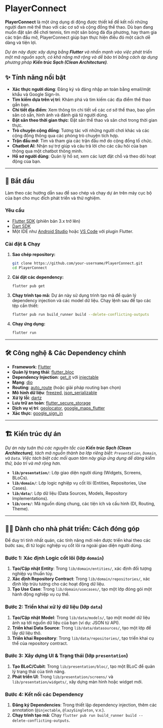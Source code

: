 # PlayerConnect

**PlayerConnect** là một ứng dụng di động được thiết kế để kết nối những người đam mê thể thao với các cơ sở và cộng đồng thể thao. Dù bạn đang muốn đặt sân để chơi tennis, tìm một sân bóng đá địa phương, hay tham gia các trận đấu mở, PlayerConnect giúp bạn thực hiện điều đó một cách dễ dàng và tiện lợi.

_Dự án này được xây dựng bằng **Flutter** và nhấn mạnh vào việc phát triển một mã nguồn sạch, có khả năng mở rộng và dễ bảo trì bằng cách áp dụng phương pháp **Kiến trúc Sạch (Clean Architecture)**._

## ✨ Tính năng nổi bật

-   **Xác thực người dùng**: Đăng ký và đăng nhập an toàn bằng email/mật khẩu và Google Sign-In.
-   **Tìm kiếm dựa trên vị trí**: Khám phá và tìm kiếm các địa điểm thể thao gần bạn.
-   **Chi tiết địa điểm**: Xem thông tin chi tiết về các cơ sở thể thao, bao gồm sân có sẵn, hình ảnh và đánh giá từ người dùng.
-   **Đặt sân theo thời gian thực**: Đặt sân thể thao và sân chơi trong thời gian thực.
-   **Trò chuyện cộng đồng**: Tương tác với những người chơi khác và các cộng đồng thông qua các phòng trò chuyện tích hợp.
-   **Trận đấu mở**: Tìm và tham gia các trận đấu mở do cộng đồng tổ chức.
-   **Chatbot AI**: Nhận sự trợ giúp và câu trả lời cho các câu hỏi của bạn thông qua một chatbot thông minh.
-   **Hồ sơ người dùng**: Quản lý hồ sơ, xem các lượt đặt chỗ và theo dõi hoạt động của bạn.

---

## 🚀 Bắt đầu

Làm theo các hướng dẫn sau để sao chép và chạy dự án trên máy cục bộ của bạn cho mục đích phát triển và thử nghiệm.

### Yêu cầu

-   [Flutter SDK](https://flutter.dev/docs/get-started/install) (phiên bản 3.x trở lên)
-   [Dart SDK](https://dart.dev/get-dart)
-   Một IDE như [Android Studio](https://developer.android.com/studio) hoặc [VS Code](https://code.visualstudio.com/) với plugin Flutter.

### Cài đặt & Chạy

1.  **Sao chép repository:**
    ```sh
    git clone https://github.com/your-username/PlayerConnect.git
    cd PlayerConnect
    ```

2.  **Cài đặt các dependency:**
    ```sh
    flutter pub get
    ```

3.  **Chạy trình tạo mã:**
    Dự án này sử dụng trình tạo mã để quản lý dependency injection và các model dữ liệu. Chạy lệnh sau để tạo các tệp cần thiết:
    ```sh
    flutter pub run build_runner build --delete-conflicting-outputs
    ```

4.  **Chạy ứng dụng:**
    ```sh
    flutter run
    ```

---

## 🛠️ Công nghệ & Các Dependency chính

-   **Framework**: [Flutter](https://flutter.dev/)
-   **Quản lý trạng thái**: [flutter_bloc](https://pub.dev/packages/flutter_bloc)
-   **Dependency Injection**: [get_it](https://pub.dev/packages/get_it) với [injectable](https://pub.dev/packages/injectable)
-   **Mạng**: [dio](https://pub.dev/packages/dio)
-   **Routing**: [auto_route](https://pub.dev/packages/auto_route) (hoặc giải pháp routing bạn chọn)
-   **Mô hình dữ liệu**: [freezed](https://pub.dev/packages/freezed), [json_serializable](https://pub.dev/packages/json_serializable)
-   **Xử lý lỗi**: [dartz](https://pub.dev/packages/dartz)
-   **Lưu trữ an toàn**: [flutter_secure_storage](https://pub.dev/packages/flutter_secure_storage)
-   **Dịch vụ vị trí**: [geolocator](https://pub.dev/packages/geolocator), [google_maps_flutter](https://pub.dev/packages/google_maps_flutter)
-   **Xác thực**: [google_sign_in](https://pub.dev/packages/google_sign_in)

---

## 🏗️ Kiến trúc dự án

_Dự án này tuân thủ các nguyên tắc của **Kiến trúc Sạch (Clean Architecture)**, tách mã nguồn thành ba lớp riêng biệt: `Presentation`, `Domain`, và `Data`. Việc tách biệt các mối quan tâm này giúp ứng dụng dễ dàng kiểm thử, bảo trì và mở rộng hơn._

-   **`lib/presentation/`**: Lớp giao diện người dùng (Widgets, Screens, BLoCs).
-   **`lib/domain/`**: Lớp logic nghiệp vụ cốt lõi (Entities, Repositories, Use Cases).
-   **`lib/data/`**: Lớp dữ liệu (Data Sources, Models, Repository Implementations).
-   **`lib/core/`**: Mã nguồn dùng chung, các tiện ích và cấu hình (DI, Routing, Theme).

---

## 👨‍💻 Dành cho nhà phát triển: Cách đóng góp

Để duy trì tính nhất quán, các tính năng mới nên được triển khai theo các bước sau, đi từ logic nghiệp vụ cốt lõi ra ngoài giao diện người dùng.

### Bước 1: Xác định Logic cốt lõi (lớp `domain`)
1.  **Tạo/Cập nhật Entity**: Trong `lib/domain/entities/`, xác định đối tượng nghiệp vụ thuần túy.
2.  **Xác định Repository Contract**: Trong `lib/domain/repositories/`, xác định lớp trừu tượng cho các hoạt động dữ liệu.
3.  **Tạo Use Case**: Trong `lib/domain/usecases/`, tạo một lớp đóng gói một hành động nghiệp vụ cụ thể.

### Bước 2: Triển khai xử lý dữ liệu (lớp `data`)
1.  **Tạo/Cập nhật Model**: Trong `lib/data/models/`, tạo một model dữ liệu ánh xạ tới nguồn dữ liệu của bạn (ví dụ: JSON từ API).
2.  **Triển khai Data Source**: Trong `lib/data/datasources/`, tạo một lớp để lấy dữ liệu thô.
3.  **Triển khai Repository**: Trong `lib/data/repositories/`, tạo triển khai cụ thể của repository contract.

### Bước 3: Xây dựng UI & Trạng thái (lớp `presentation`)
1.  **Tạo BLoC/Cubit**: Trong `lib/presentation/bloc/`, tạo một BLoC để quản lý trạng thái của tính năng.
2.  **Phát triển UI**: Trong `lib/presentation/screens/` và `lib/presentation/widgets/`, xây dựng màn hình hoặc widget mới.

### Bước 4: Kết nối các Dependency
1.  **Đăng ký Dependencies**: Trong thiết lập dependency injection, thêm các annotation (`@injectable`, `@lazySingleton`, v.v.).
2.  **Chạy trình tạo mã**: Chạy `flutter pub run build_runner build --delete-conflicting-outputs`.